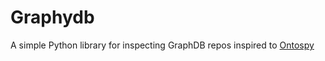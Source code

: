 # Graphydb

A simple Python library for inspecting GraphDB repos inspired to [Ontospy](https://github.com/lambdamusic/Ontospy)
